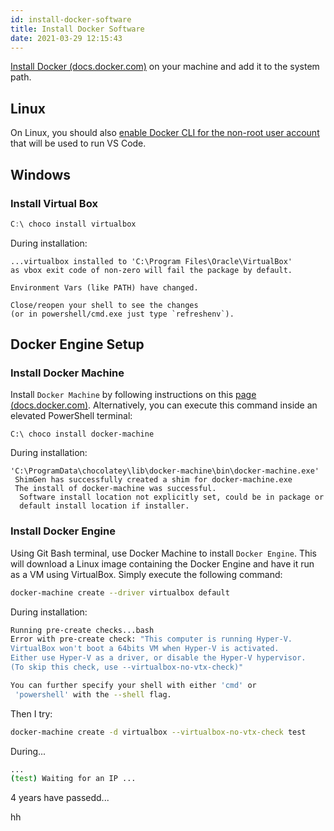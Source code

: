 ```yaml
---
id: install-docker-software
title: Install Docker Software
date: 2021-03-29 12:15:43
---
```


<a href='https://docs.docker.com/get-docker/' class='external'>Install Docker (docs.docker.com)</a> on your machine and add it to the system path.

## Linux

On Linux, you should also <a href='https://docs.docker.com/engine/install/linux-postinstall/' class='external'>enable Docker CLI for the non-root user account</a> that will be used to run VS Code.

## Windows

### Install Virtual Box

```PowerShell title="PowerShell (as admin)"
C:\ choco install virtualbox
```

During installation:

```shell
...virtualbox installed to 'C:\Program Files\Oracle\VirtualBox' 
as vbox exit code of non-zero will fail the package by default.

Environment Vars (like PATH) have changed.

Close/reopen your shell to see the changes 
(or in powershell/cmd.exe just type `refreshenv`).
```

## Docker Engine Setup

### Install Docker Machine

Install `Docker Machine` by following instructions on this <a href='https://docs.docker.com/machine/install-machine/' class='external'>page (docs.docker.com)</a>. Alternatively, you can execute this command inside an elevated PowerShell terminal:

```shell title="PowerShell (as admin)"
C:\ choco install docker-machine
```

During installation:

```shell
'C:\ProgramData\chocolatey\lib\docker-machine\bin\docker-machine.exe'
 ShimGen has successfully created a shim for docker-machine.exe
 The install of docker-machine was successful.
  Software install location not explicitly set, could be in package or
  default install location if installer.
```

### Install Docker Engine

Using Git Bash terminal, use Docker Machine to install `Docker Engine`. This will download a Linux image containing the Docker Engine and have it run as a VM using VirtualBox. Simply execute the following command:

```bash title="Git-Bash"
docker-machine create --driver virtualbox default
```

During installation:

```bash
Running pre-create checks...bash
Error with pre-create check: "This computer is running Hyper-V.
VirtualBox won't boot a 64bits VM when Hyper-V is activated.
Either use Hyper-V as a driver, or disable the Hyper-V hypervisor.
(To skip this check, use --virtualbox-no-vtx-check)"

You can further specify your shell with either 'cmd' or
 'powershell' with the --shell flag.
```

Then I try:

```bash
docker-machine create -d virtualbox --virtualbox-no-vtx-check test
```

During...

```bash
...
(test) Waiting for an IP ...
```

4 years have passedd...

hh

